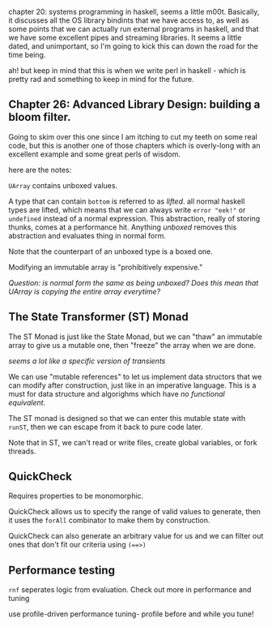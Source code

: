 chapter 20: systems programming in haskell, seems a little m00t. Basically, it
discusses all the OS library bindints that we have access to, as well as some
points that we can actually run external programs in haskell, and that we have
some excellent pipes and streaming libraries. It seems a little dated, and
unimportant, so I'm going to kick this can down the road for the time being.

ah! but keep in mind that this is when we write perl in haskell - which is
pretty rad and something to keep in mind for the future.

Chapter 26: Advanced Library Design: building a bloom filter.
-----------

Going to skim over this one since I am itching to cut my teeth on some real
code, but this is another one of those chapters which is overly-long with an
excellent example and some great perls of wisdom.

here are the notes:

`UArray` contains unboxed values.

A type that can contain `bottom` is referred to as _lifted_. all normal haskell
types are lifted, which means that we can always write `error "eek!"` or
`undefined` instead of a normal expression. This abstraction, really of storing
thunks, comes at a performance hit. Anything _unboxed_ removes this abstraction
and evaluates thing in normal form.

Note that the counterpart of an unboxed type is a boxed one.

Modifying an immutable array is "prohibitively expensive."

_Question: is normal form the same as being unboxed? Does this mean that UArray
is copying the entire array everytime?_

The State Transformer (ST) Monad
---------------------------------

The ST Monad is just like the State Monad, but we can "thaw" an immutable array
to give us a mutable one, then "freeze" the array when we are done.

_seems a lot like a specific version of transients_

We can use "mutable references" to let us implement data structors that we can
modify after construction, just like in an imperative language. This is a must
for data structure and algorighms which have _no functional equivalent_.

The ST monad is designed so that we can enter this mutable state with `runST`,
then we can escape from it back to pure code later.

Note that in ST, we can't read or write files, create global variables, or
fork threads.

QuickCheck
---------------------
Requires properties to be monomorphic.

QuickCheck allows us to specify the range of valid values to generate, then it
uses the `forAll` combinator to make them by construction.

QuickCheck can also generate an arbitrary value for us and we can filter out
ones that don't fit our criteria using `(==>)`

Performance testing
---------------------
`rnf` seperates logic from evaluation. Check out more in performance and tuning

use profile-driven performance tuning- profile before and while you tune!


